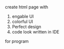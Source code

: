 create html page with
1) engable UI
2) colorful UI 
3) Perfect design
4) code look written in IDE

for program
